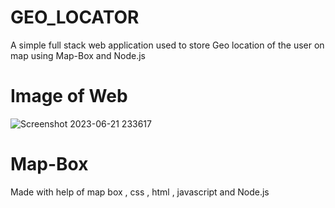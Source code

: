 # GEO_LOCATOR
A simple full stack web application used to store Geo location of the user on map using Map-Box and Node.js

# Image of Web 

![Screenshot 2023-06-21 233617](https://github.com/gourav-mishra551/GEO_LOCATOR/assets/108566248/8f758946-857c-4704-88e0-b1177ec433a8)

# Map-Box
Made with help of map box , css , html , javascript and Node.js

